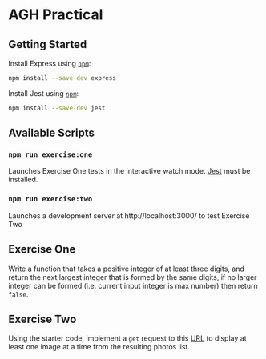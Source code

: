 # AGH Practical

## Getting Started
Install Express using [`npm`](https://www.npmjs.com/):

```bash
npm install --save-dev express
``` 

Install Jest using [`npm`](https://www.npmjs.com/):

```bash
npm install --save-dev jest
```

## Available Scripts
### `npm run exercise:one`

Launches Exercise One tests in the interactive watch mode. [Jest](https://github.com/facebook/jest) must be installed.

### `npm run exercise:two`

Launches a development server at http://localhost:3000/ to test Exercise Two 

## Exercise One 
Write a function that takes a positive integer of at least three digits, and return the next largest integer that is formed by the same digits, if no larger integer can be formed (i.e. current input integer is max number) then return `false`. 

## Exercise Two
Using the starter code, implement a `get` request to this [URL](https://api.nasa.gov/mars-photos/api/v1/rovers/curiosity/photos?sol=2000&page=1&api_key=e6qeMVwVAobScq3QGBBCsWdk4haOxrTmcBfB3RPI) to display at least one image at a time from the resulting photos list. 
